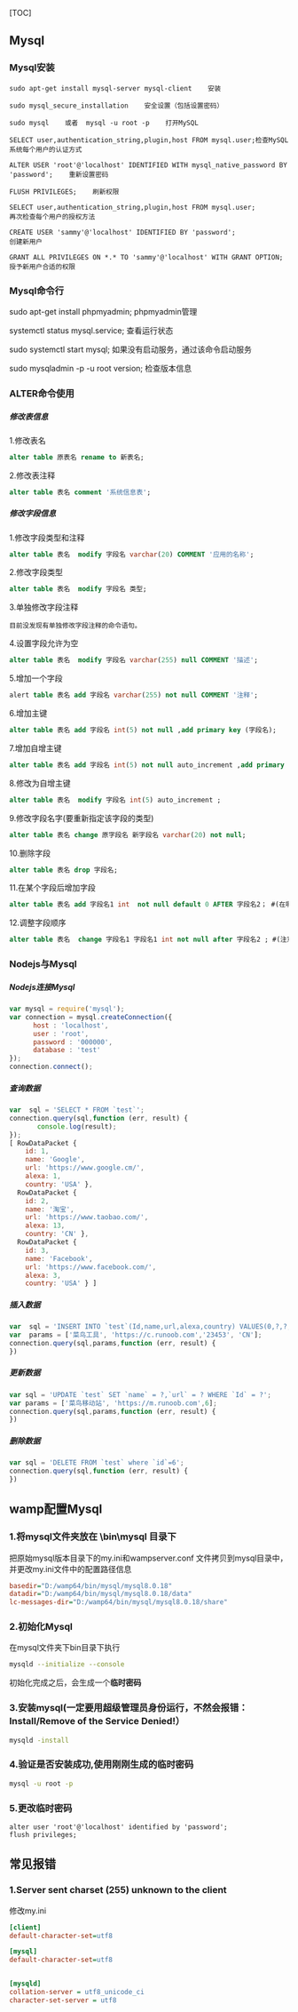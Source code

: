 [TOC]

## Mysql

### Mysql安装

```
sudo apt-get install mysql-server mysql-client    安装

sudo mysql_secure_installation    安全设置（包括设置密码）

sudo mysql    或者  mysql -u root -p    打开MySQL

SELECT user,authentication_string,plugin,host FROM mysql.user;检查MySQL系统每个用户的认证方式

ALTER USER 'root'@'localhost' IDENTIFIED WITH mysql_native_password BY 'password';    重新设置密码

FLUSH PRIVILEGES;    刷新权限

SELECT user,authentication_string,plugin,host FROM mysql.user;
再次检查每个用户的授权方法

CREATE USER 'sammy'@'localhost' IDENTIFIED BY 'password';
创建新用户

GRANT ALL PRIVILEGES ON *.* TO 'sammy'@'localhost' WITH GRANT OPTION;
授予新用户合适的权限
```

### Mysql命令行

sudo apt-get install phpmyadmin;    phpmyadmin管理

systemctl status mysql.service;    查看运行状态

sudo systemctl start mysql; 如果没有启动服务，通过该命令启动服务

sudo mysqladmin -p -u root version;    检查版本信息

### ALTER命令使用

##### 修改表信息

1.修改表名

```sql
alter table 原表名 rename to 新表名;
```

 2.修改表注释

```sql
alter table 表名 comment '系统信息表';
```

##### 修改字段信息

1.修改字段类型和注释

```sql
alter table 表名  modify 字段名 varchar(20) COMMENT '应用的名称';
```

2.修改字段类型

```sql
alter table 表名  modify 字段名 类型;
```

3.单独修改字段注释

```text
目前没发现有单独修改字段注释的命令语句。
```

4.设置字段允许为空

```sql
alter table 表名  modify 字段名 varchar(255) null COMMENT '描述';
```

 5.增加一个字段

```sql
alert table 表名 add 字段名 varchar(255) not null COMMENT '注释';
```

 6.增加主键

```sql
alter table 表名 add 字段名 int(5) not null ,add primary key (字段名);
```

7.增加自增主键

```sql
alter table 表名 add 字段名 int(5) not null auto_increment ,add primary key (字段名);
```

8.修改为自增主键

```sql
alter table 表名  modify 字段名 int(5) auto_increment ;
```

9.修改字段名字(要重新指定该字段的类型)

```sql
alter table 表名 change 原字段名 新字段名 varchar(20) not null;
```

10.删除字段

```sql
alter table 表名 drop 字段名;
```

11.在某个字段后增加字段

```sql
alter table 表名 add 字段名1 int  not null default 0 AFTER 字段名2； #(在哪个字段后面添加)
```

12.调整字段顺序

```sql
alter table 表名  change 字段名1 字段名1 int not null after 字段名2 ; #(注意字段名1出现了2次)
```

### Nodejs与Mysql

##### Nodejs连接Mysql

```js
var mysql = require('mysql');
var connection = mysql.createConnection({
      host : 'localhost',
      user : 'root',
      password : '000000',
      database : 'test'
});
connection.connect();
```

##### 查询数据

```js
var  sql = 'SELECT * FROM `test`';
connection.query(sql,function (err, result) {
       console.log(result);
});
[ RowDataPacket {
    id: 1,
    name: 'Google',
    url: 'https://www.google.cm/',
    alexa: 1,
    country: 'USA' },
  RowDataPacket {
    id: 2,
    name: '淘宝',
    url: 'https://www.taobao.com/',
    alexa: 13,
    country: 'CN' },
  RowDataPacket {
    id: 3,
    name: 'Facebook',
    url: 'https://www.facebook.com/',
    alexa: 3,
    country: 'USA' } ]
```

##### 插入数据

```js
var  sql = 'INSERT INTO `test`(Id,name,url,alexa,country) VALUES(0,?,?,?,?)';
var  params = ['菜鸟工具', 'https://c.runoob.com','23453', 'CN'];
connection.query(sql,params,function (err, result) {
})
```

##### 更新数据

```js
var sql = 'UPDATE `test` SET `name` = ?,`url` = ? WHERE `Id` = ?';
var params = ['菜鸟移动站', 'https://m.runoob.com',6];
connection.query(sql,params,function (err, result) {
})
```

##### 删除数据

```js
var sql = 'DELETE FROM `test` where `id`=6';
connection.query(sql,function (err, result) {
})
```

## wamp配置Mysql

### 1.将mysql文件夹放在 \bin\mysql  目录下

把原始mysql版本目录下的my.ini和wampserver.conf 文件拷贝到mysql目录中，并更改my.ini文件中的配置路径信息

```ini
basedir="D:/wamp64/bin/mysql/mysql8.0.18"
datadir="D:/wamp64/bin/mysql/mysql8.0.18/data"
lc-messages-dir="D:/wamp64/bin/mysql/mysql8.0.18/share"
```

### 2.初始化Mysql

在mysql文件夹下bin目录下执行

```bash
mysqld --initialize --console
```

初始化完成之后，会生成一个**临时密码**

### 3.安装mysql(一定要用超级管理员身份运行，不然会报错：Install/Remove of the Service Denied!）

```bash
mysqld -install
```

### 4.验证是否安装成功,使用刚刚生成的临时密码

```bash
mysql -u root -p
```

### 5.更改临时密码

```mysql
alter user 'root'@'localhost' identified by 'password';
flush privileges;
```

## 常见报错

### 1.**Server sent charset (255) unknown to the client**

修改my.ini

```ini
[client]
default-character-set=utf8

[mysql]
default-character-set=utf8


[mysqld]
collation-server = utf8_unicode_ci
character-set-server = utf8
```

